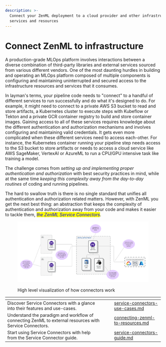 ```yaml
---
description: >-
  Connect your ZenML deployment to a cloud provider and other infrastructure
  services and resources
---
```


# Connect ZenML to infrastructure

A production-grade MLOps platform involves interactions between a diverse combination of third-party libraries and external services sourced from various different vendors. One of the most daunting hurdles in building and operating an MLOps platform composed of multiple components is configuring and maintaining uninterrupted and secured access to the infrastructure resources and services that it consumes.

In layman's terms, your pipeline code needs to "connect" to a handful of different services to run successfully and do what it's designed to do. For example, it might need to connect to a private AWS S3 bucket to read and store artifacts, a Kubernetes cluster to execute steps with Kubeflow or Tekton and a private GCR container registry to build and store container images. Gaining access to all of these services requires knowledge about the different authentication and authorization mechanisms and involves configuring and maintaining valid credentials. It gets even more complicated when these different services need to access each-other. For instance, the Kubernetes container running your pipeline step needs access to the S3 bucket to store artifacts or needs to access a cloud service like AWS SageMaker, VertexAI or AzureML to run a CPU/GPU intensive task like training a model.

The challenge comes from _setting up and implementing proper authentication and authorization_ with best security practices in mind, while at the same time _keeping this complexity away from the day-to-day routines_ of coding and running pipelines.

The hard to swallow truth is there is no single standard that unifies all authentication and authorization related matters. However, with ZenML you get the next best thing: an abstraction that keeps the complexity of authentication and authorization away from your code and makes it easier to tackle them, _<mark style="color:blue;">the ZenML Service Connectors</mark>_.

<figure><img src="../../.gitbook/assets/ConnectorsDiagram.png" alt=""><figcaption><p>High level visualization of how connectors work</p></figcaption></figure>

<table data-view="cards"><thead><tr><th></th><th></th><th></th><th data-hidden data-card-target data-type="content-ref"></th></tr></thead><tbody><tr><td>Discover Service Connectors with a glance into their features and use-cases.</td><td></td><td></td><td><a href="connect-to-your-cloud-provider/service-connectors-use-cases.md">service-connectors-use-cases.md</a></td></tr><tr><td>Understand the paradigm and workflow of connecting ZenML to external resources with Service Connectors.</td><td></td><td></td><td><a href="connect-to-your-cloud-provider/connecting-zenml-to-resources.md">connecting-zenml-to-resources.md</a></td></tr><tr><td>Start using Service Connectors with help from the Service Connector guide.</td><td></td><td></td><td><a href="connect-to-your-cloud-provider/service-connectors-guide.md">service-connectors-guide.md</a></td></tr></tbody></table>

